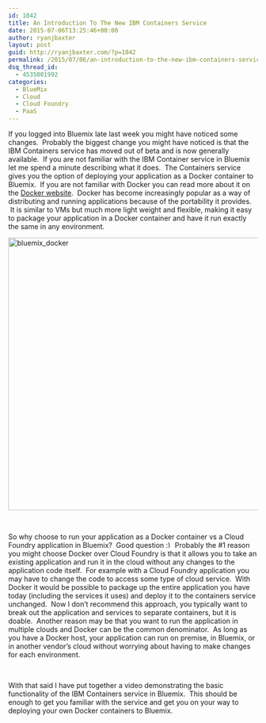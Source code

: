 ```yaml
---
id: 1042
title: An Introduction To The New IBM Containers Service
date: 2015-07-06T13:25:46+00:00
author: ryanjbaxter
layout: post
guid: http://ryanjbaxter.com/?p=1042
permalink: /2015/07/06/an-introduction-to-the-new-ibm-containers-service/
dsq_thread_id:
  - 4535001992
categories:
  - BlueMix
  - Cloud
  - Cloud Foundry
  - PaaS
---
```

If you logged into Bluemix late last week you might have noticed some changes.  Probably the biggest change you might have noticed is that the IBM Containers service has moved out of beta and is now generally available.  If you are not familiar with the IBM Container service in Bluemix let me spend a minute describing what it does.  The Containers service gives you the option of deploying your application as a Docker container to Bluemix.  If you are not familiar with Docker you can read more about it on the <a href="https://www.docker.com" target="_blank">Docker website</a>.  Docker has become increasingly popular as a way of distributing and running applications because of the portability it provides.  It is similar to VMs but much more light weight and flexible, making it easy to package your application in a Docker container and have it run exactly the same in any environment.

[<img class=" size-full wp-image-1043 aligncenter" src="http://ryanjbaxter.com/wp-content/uploads/2015/07/bluemix_docker.png" alt="bluemix_docker" width="1100" height="550" srcset="http://ryanjbaxter.com/wp-content/uploads/2015/07/bluemix_docker-300x150.png 300w, http://ryanjbaxter.com/wp-content/uploads/2015/07/bluemix_docker-1024x512.png 1024w, http://ryanjbaxter.com/wp-content/uploads/2015/07/bluemix_docker.png 1100w" sizes="(max-width: 1100px) 100vw, 1100px" />](http://ryanjbaxter.com/wp-content/uploads/2015/07/bluemix_docker.png)

&nbsp;

So why choose to run your application as a Docker container vs a Cloud Foundry application in Bluemix?  Good question  <img src="http://ryanjbaxter.com/wp-includes/images/smilies/simple-smile.png" alt=":)" class="wp-smiley" style="height: 1em; max-height: 1em;" /> Probably the #1 reason you might choose Docker over Cloud Foundry is that it allows you to take an existing application and run it in the cloud without any changes to the application code itself.  For example with a Cloud Foundry application you may have to change the code to access some type of cloud service.  With Docker it would be possible to package up the entire application you have today (including the services it uses) and deploy it to the containers service unchanged.  Now I don&#8217;t recommend this approach, you typically want to break out the application and services to separate containers, but it is doable.  Another reason may be that you want to run the application in multiple clouds and Docker can be the common denominator.  As long as you have a Docker host, your application can run on premise, in Bluemix, or in another vendor&#8217;s cloud without worrying about having to make changes for each environment.

&nbsp;

With that said I have put together a video demonstrating the basic functionality of the IBM Containers service in Bluemix.  This should be enough to get you familiar with the service and get you on your way to deploying your own Docker containers to Bluemix.

<div class="jetpack-video-wrapper">
  <span class='embed-youtube' style='text-align:center; display: block;'></span>
</div>

&nbsp;